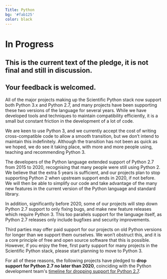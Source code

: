```yaml
--- 
Title: Python
bg: '#fab125'
color: black
---
```


# In Progress

## This is the current text of the pledge, it is not final and still in discussion.

## Your feedback is welcomed.


All of the major projects making up the Scientific Python stack now support
both Python 3.x and Python 2.7, and many projects have been supporting these
two versions of the language for several years. While we have developed tools
and techniques to maintain compatibility efficiently, it is a small but
constant friction in the development of a lot of code.

We are keen to use Python 3, and we currently accept the cost of writing
cross-compatible code to allow a smooth transition, but we don’t intend to
maintain this indefinitely. Although the transition has not been as quick as we
hoped, we do see it taking place, with more and more people using, teaching and
recommending Python 3.

The developers of the Python language extended support of Python 2.7 from 2015
to 2020, recognising that many people were still using Python 2. We believe
that the extra 5 years is sufficient, and our projects plan to stop supporting
Python 2 when upstream support ends in 2020, if not before. We will then be
able to simplify our code and take advantage of the many new features in the
current version of the Python language and standard library.

In addition, significantly before 2020, some of our projects will step down
Python 2.7 support to only fixing bugs, and make new feature releases which
require Python 3. This too parallels support for the language itself, as Python
2.7 releases only include bugfixes and security improvements.

Third parties may offer paid support for our projects on old Python versions
for longer than we support them ourselves. We won’t obstruct this, and it is a
core principle of free and open source software that this is possible. However,
if you enjoy the free, first party support for many projects in the Scientific
Python stack, please start planning to move to Python 3.

For all of these reasons, the following projects have pledged to **drop support for Python 2.7 no later than 2020**,
coinciding with the Python development team's [timeline for dropping support for Python 2.7](https://www.python.org/dev/peps/pep-0373/#update).


